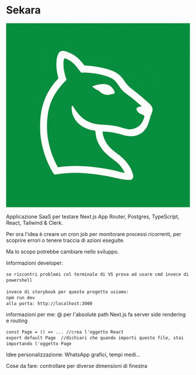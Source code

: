 # Sekara
![Logo](public/brandIcon.png)

Applicazione SaaS per testare Next.js App Router, Postgres, TypeScript, React, Tailwind \& Clerk.

Per ora l'idea è creare un cron job per monitorare processi ricorrenti, per scoprire errori o tenere traccia di azioni eseguite.

Ma lo scopo potrebbe cambiare nello sviluppo.


Informazioni developer:

    se riscontri problemi col terminale di VS prova ad usare cmd invece di powershell

    invece di storybook per questo progetto usiamo: 
    npm run dev 
    alla porta: http://localhost:3000

informazioni per me:
    @ per l'absolute path
    Next.js fa server side rendering e routing

    const Page = () => ... //crea l'oggetto React
    export default Page  //dichiari che quando importi questo file, stai importando l'oggetto Page


Idee personalizzazione: 
    WhatsApp
    grafici, tempi medi...


Cose da fare:
    controllare per diverse dimensioni di finestra
